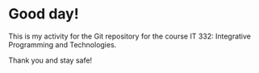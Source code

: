 # Good day!

This is my activity for the Git repository for the course IT 332: Integrative Programming and Technologies.

Thank you and stay safe!

